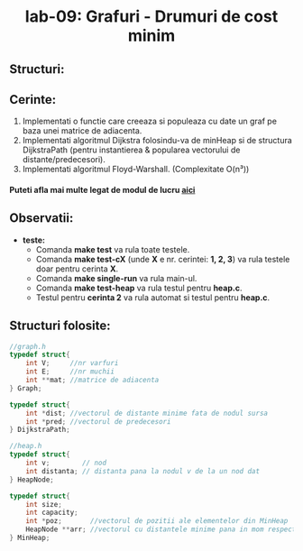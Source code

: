 <h1 align="center">
    lab-09: Grafuri - Drumuri de cost minim
  </h1>

## Structuri:

## Cerinte:
1. Implementati o functie care creeaza si populeaza cu date un graf pe baza unei matrice de adiacenta.
2. Implementati algoritmul Dijkstra folosindu-va de minHeap si de structura DijkstraPath (pentru instantierea & popularea vectorului de distante/predecesori).
3. Implementati algoritmul Floyd-Warshall. (Complexitate O(n³))

#### Puteti afla mai multe legat de modul de lucru [aici](https://github.com/sda-ab/student-setup#indicatii-rezolvare-laborator)

## Observatii:
  - **teste:**
    - Comanda **make test** va rula toate testele.
    - Comanda **make test-cX** (unde **X** e nr. cerintei: **1, 2, 3**) va rula testele doar pentru cerinta **X**.
    - Comanda **make single-run** va rula main-ul.
    - Comanda **make test-heap** va rula testul pentru **heap.c**.
    - Testul pentru **cerinta 2** va rula automat si testul pentru **heap.c**.

## Structuri folosite:
```c
//graph.h
typedef struct{
    int V;     //nr varfuri
    int E;     //nr muchii
    int **mat; //matrice de adiacenta
} Graph;

typedef struct{
    int *dist; //vectorul de distante minime fata de nodul sursa
    int *pred; //vectorul de predecesori
} DijkstraPath;

//heap.h
typedef struct{
    int v;        // nod
    int distanta; // distanta pana la nodul v de la un nod dat
} HeapNode;

typedef struct{
    int size;
    int capacity;
    int *poz;       //vectorul de pozitii ale elementelor din MinHeap
    HeapNode **arr; //vectorul cu distantele minime pana in mom respectiv
} MinHeap;
```